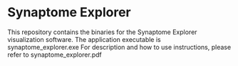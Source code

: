 # Synaptome Explorer

This repository contains the binaries for the Synaptome Explorer visualization software.
The application executable is synaptome_explorer.exe
For description and how to use instructions, please refer to synaptome_explorer.pdf
